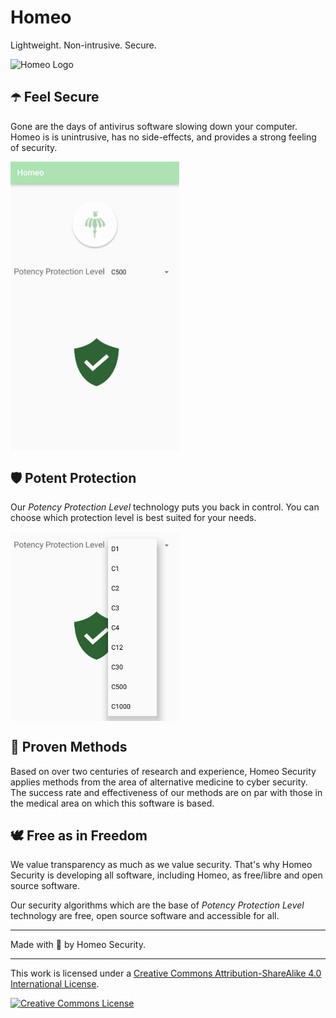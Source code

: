 # Homeo

Lightweight. Non-intrusive. Secure.

![Homeo Logo](https://i.imgur.com/9twKe3z.png)

## ☂️ Feel Secure 

Gone are the days of antivirus software slowing down your computer. Homeo is is unintrusive, has no side-effects, and provides a strong feeling of security.

<img src="https://github.com/Gigi33/Homeo/raw/master/screenshots/homeo.jpg" align="center" height="462.5" width="270">

## 🛡️ Potent Protection

Our *Potency Protection Level* technology puts you back in control. You can choose which protection level is best suited for your needs.

<img src="https://github.com/Gigi33/Homeo/raw/master/screenshots/pplvl.jpg" align="center" height="302.75" width="270">

## 💮 Proven Methods

Based on over two centuries of research and experience, Homeo Security applies methods from the area of alternative medicine to cyber security. The success rate and effectiveness of our methods are on par with those in the medical area on which this software is based.

## 🕊️ Free as in Freedom

We value transparency as much as we value security. That's why Homeo Security is developing all software, including Homeo, as free/libre and open source software.

Our security algorithms which are the base of *Potency Protection Level* technology are free, open source software and accessible for all.

----

Made with 🌿 by Homeo Security.

----

This work is licensed under a <a rel="license" href="http://creativecommons.org/licenses/by-sa/4.0/">Creative Commons Attribution-ShareAlike 4.0 International License</a>.

<a rel="license" href="http://creativecommons.org/licenses/by-sa/4.0/"><img alt="Creative Commons License" style="border-width:0" src="https://i.creativecommons.org/l/by-sa/4.0/88x31.png" /></a>